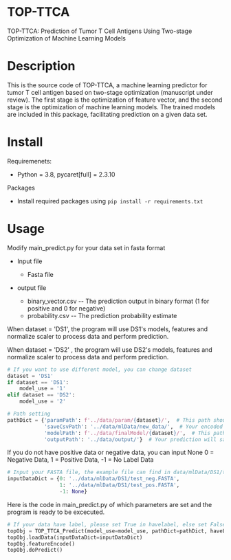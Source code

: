 # TOP-TTCA
TOP-TTCA: Prediction of Tumor T Cell Antigens Using Two-stage Optimization of Machine Learning Models 

# Description
This is the source code of TOP-TTCA, a machine learning predictor for tumor T cell antigen based on two-stage optimization (manuscript under review). The first stage is the optimization of feature vector, and the second stage is the optimization of machine learning models. The trained models are included in this package, facilitating prediction on a given data set.

# Install
Requiremenets:
* Python = 3.8, pycaret[full] = 2.3.10

Packages
* Install required packages using `pip install -r requirements.txt`

# Usage
Modify main_predict.py for your data set in fasta format
* Input file
  * Fasta file
  
* output file
  * binary_vector.csv -- The prediction output in binary format (1 for positive and 0 for negative)
  * probability.csv -- The prediction probability estimate


When dataset = 'DS1', the program will use DS1's models, features and normalize scaler to process data and perform prediction.

When dataset = 'DS2' , the program will use DS2's models, features and normalize scaler to process data and perform prediction.
```py
# If you want to use different model, you can change dataset
dataset = 'DS1'
if dataset == 'DS1':
    model_use = '1'
elif dataset == 'DS2':
    model_use = '2'
```

```py
# Path setting
pathDict = {'paramPath': f'../data/param/{dataset}/',  # This path should have featureTypeDict.pkl and robust.pkl
            'saveCsvPath': '../data/mlData/new_data/',  # Your encoded data will save in this path
            'modelPath': f'../data/finalModel/{dataset}/',  # This path should have catboost, et, gbc models. ex: catboost_final.pkl
            'outputPath': '../data/output/'}  # Your prediction will save in this path
```

If you do not have positive data or negative data, you can input None
0 = Negative Data, 1 = Positive Data, -1 = No Label Data

```py
# Input your FASTA file, the example file can find in data/mlData/DS1/test_neg.FASTA
inputDataDict = {0: '../data/mlData/DS1/test_neg.FASTA',
                 1: '../data/mlData/DS1/test_pos.FASTA',
                 -1: None}
```

Here is the code in main_predict.py of which parameters are set and the program is ready to be excecuted.

```py
# If your data have label, please set True in havelabel, else set False
topObj = TOP_TTCA_Predict(model_use=model_use, pathDict=pathDict, haveLabel=True)
topObj.loadData(inputDataDict=inputDataDict)
topObj.featureEncode()
topObj.doPredict()
```
